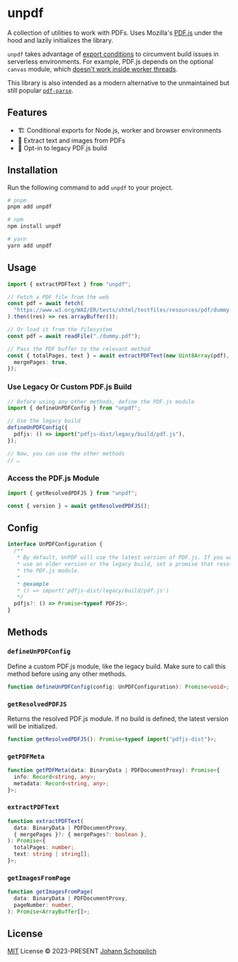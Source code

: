 # unpdf

A collection of utilities to work with PDFs. Uses Mozilla's [PDF.js](https://github.com/mozilla/pdf.js) under the hood and lazily initializes the library.

`unpdf` takes advantage of [export conditions](https://nodejs.org/api/packages.html#packages_conditional_exports) to circumvent build issues in serverless environments. For example, PDF.js depends on the optional `canvas` module, which [doesn't work inside worker threads](https://github.com/Automattic/node-canvas/issues/1394).

This library is also intended as a modern alternative to the unmaintained but still popular [`pdf-parse`](https://www.npmjs.com/package/pdf-parse).

## Features

- 🏗️ Conditional exports for Node.js, worker and browser environments
- 💬 Extract text and images from PDFs
- 🧱 Opt-in to legacy PDF.js build

## Installation

Run the following command to add `unpdf` to your project.

```bash
# pnpm
pnpm add unpdf

# npm
npm install unpdf

# yarn
yarn add unpdf
```

## Usage

```ts
import { extractPDFText } from "unpdf";

// Fetch a PDF file from the web
const pdf = await fetch(
  "https://www.w3.org/WAI/ER/tests/xhtml/testfiles/resources/pdf/dummy.pdf",
).then((res) => res.arrayBuffer());

// Or load it from the filesystem
const pdf = await readFile("./dummy.pdf");

// Pass the PDF buffer to the relevant method
const { totalPages, text } = await extractPDFText(new Uint8Array(pdf), {
  mergePages: true,
});
```

### Use Legacy Or Custom PDF.js Build

```ts
// Before using any other methods, define the PDF.js module
import { defineUnPDFConfig } from "unpdf";

// Use the legacy build
defineUnPDFConfig({
  pdfjs: () => import("pdfjs-dist/legacy/build/pdf.js"),
});

// Now, you can use the other methods
// …
```

### Access the PDF.js Module

```ts
import { getResolvedPDFJS } from "unpdf";

const { version } = await getResolvedPDFJS();
```

## Config

```ts
interface UnPDFConfiguration {
  /**
   * By default, UnPDF will use the latest version of PDF.js. If you want to
   * use an older version or the legacy build, set a promise that resolves to
   * the PDF.js module.
   *
   * @example
   * () => import('pdfjs-dist/legacy/build/pdf.js')
   */
  pdfjs?: () => Promise<typeof PDFJS>;
}
```

## Methods

### `defineUnPDFConfig`

Define a custom PDF.js module, like the legacy build. Make sure to call this method before using any other methods.

```ts
function defineUnPDFConfig(config: UnPDFConfiguration): Promise<void>;
```

### `getResolvedPDFJS`

Returns the resolved PDF.js module. If no build is defined, the latest version will be initialized.

```ts
function getResolvedPDFJS(): Promise<typeof import("pdfjs-dist")>;
```

### `getPDFMeta`

```ts
function getPDFMeta(data: BinaryData | PDFDocumentProxy): Promise<{
  info: Record<string, any>;
  metadata: Record<string, any>;
}>;
```

### `extractPDFText`

```ts
function extractPDFText(
  data: BinaryData | PDFDocumentProxy,
  { mergePages }?: { mergePages?: boolean },
): Promise<{
  totalPages: number;
  text: string | string[];
}>;
```

### `getImagesFromPage`

```ts
function getImagesFromPage(
  data: BinaryData | PDFDocumentProxy,
  pageNumber: number,
): Promise<ArrayBuffer[]>;
```

## License

[MIT](./LICENSE) License © 2023-PRESENT [Johann Schopplich](https://github.com/johannschopplich)
